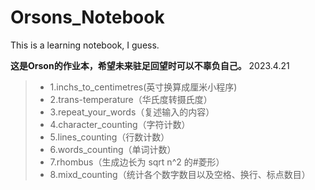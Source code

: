 # Orsons_Notebook
This is a learning notebook, I guess.

**这是Orson的作业本，希望未来驻足回望时可以不辜负自己。**
2023.4.21

>+ 1.inchs_to_centimetres(英寸换算成厘米小程序)
>+ 2.trans-temperature（华氏度转摄氏度）
>+ 3.repeat_your_words（复述输入的内容）
>+ 4.character_counting（字符计数）
>+ 5.lines_counting（行数计数）
>+ 6.words_counting（单词计数）
>+ 7.rhombus（生成边长为 sqrt n^2 的#菱形）
>+ 8.mixd_counting（统计各个数字数目以及空格、换行、标点数目）
